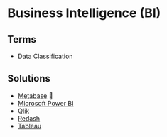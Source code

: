 # Business Intelligence (BI)

## Terms

- Data Classification

## Solutions

- [Metabase](/metabase/README.md) 🌟
- [Microsoft Power BI](/microsoft/powerbi.md)
- [Qlik](https://qlik.com)
- [Redash](/redash.md)
- [Tableau](https://tableau.com)
